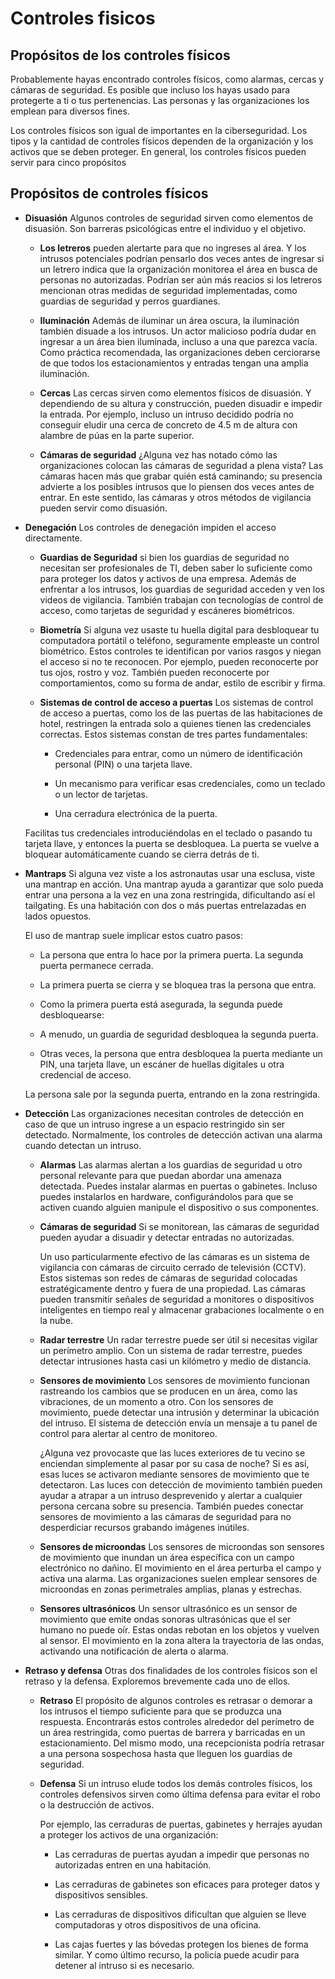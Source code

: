 # Controles fisicos

## Propósitos de los controles físicos

Probablemente hayas encontrado controles físicos, como alarmas, cercas y cámaras de seguridad. Es posible que incluso los hayas usado para protegerte a ti o tus pertenencias. Las personas y las organizaciones los emplean para diversos fines.

Los controles físicos son igual de importantes en la ciberseguridad. Los tipos y la cantidad de controles físicos dependen de la organización y los activos que se deben proteger. En general, los controles físicos pueden servir para cinco propósitos

## Propósitos de controles físicos

- **Disuasión** Algunos controles de seguridad sirven como elementos de disuasión. Son barreras psicológicas entre el individuo y el objetivo.

  - **Los letreros** pueden alertarte para que no ingreses al área. Y los intrusos potenciales podrían pensarlo dos veces antes de ingresar si un letrero indica que la organización monitorea el área en busca de personas no autorizadas. Podrían ser aún más reacios si los letreros mencionan otras medidas de seguridad implementadas, como guardias de seguridad y perros guardianes.

  - **Iluminación** Además de iluminar un área oscura, la iluminación también disuade a los intrusos. Un actor malicioso podría dudar en ingresar a un área bien iluminada, incluso a una que parezca vacía. Como práctica recomendada, las organizaciones deben cerciorarse de que todos los estacionamientos y entradas tengan una amplia iluminación.

  - **Cercas** Las cercas sirven como elementos físicos de disuasión. Y dependiendo de su altura y construcción, pueden disuadir e impedir la entrada. Por ejemplo, incluso un intruso decidido podría no conseguir eludir una cerca de concreto de 4.5 m de altura con alambre de púas en la parte superior.

  - **Cámaras de seguridad** ¿Alguna vez has notado cómo las organizaciones colocan las cámaras de seguridad a plena vista? Las cámaras hacen más que grabar quién está caminando; su presencia advierte a los posibles intrusos que lo piensen dos veces antes de entrar. En este sentido, las cámaras y otros métodos de vigilancia pueden servir como disuasión.

- **Denegación** Los controles de denegación impiden el acceso directamente.

  - **Guardias de Seguridad** si bien los guardias de seguridad no necesitan ser profesionales de TI, deben saber lo suficiente como para proteger los datos y activos de una empresa. Además de enfrentar a los intrusos, los guardias de seguridad acceden y ven los videos de vigilancia. También trabajan con tecnologías de control de acceso, como tarjetas de seguridad y escáneres biométricos.

  - **Biometría** Si alguna vez usaste tu huella digital para desbloquear tu computadora portátil o teléfono, seguramente empleaste un control biométrico. Estos controles te identifican por varios rasgos y niegan el acceso si no te reconocen. Por ejemplo, pueden reconocerte por tus ojos, rostro y voz. También pueden reconocerte por comportamientos, como su forma de andar, estilo de escribir y firma.

  - **Sistemas de control de acceso a puertas** Los sistemas de control de acceso a puertas, como los de las puertas de las habitaciones de hotel, restringen la entrada solo a quienes tienen las credenciales correctas. Estos sistemas constan de tres partes fundamentales:

    - Credenciales para entrar, como un número de identificación personal (PIN) o una tarjeta llave.

    - Un mecanismo para verificar esas credenciales, como un teclado o un lector de tarjetas.

    - Una cerradura electrónica de la puerta.

  Facilitas tus credenciales introduciéndolas en el teclado o pasando tu tarjeta llave, y entonces la puerta se desbloquea. La puerta se vuelve a bloquear automáticamente cuando se cierra detrás de ti.

- **Mantraps** Si alguna vez viste a los astronautas usar una esclusa, viste una mantrap en acción. Una mantrap ayuda a garantizar que solo pueda entrar una persona a la vez en una zona restringida, dificultando así el tailgating. Es una habitación con dos o más puertas entrelazadas en lados opuestos.

  El uso de mantrap suele implicar estos cuatro pasos:

  - La persona que entra lo hace por la primera puerta. La segunda puerta permanece cerrada.

  - La primera puerta se cierra y se bloquea tras la persona que entra.

  - Como la primera puerta está asegurada, la segunda puede desbloquearse:

  - A menudo, un guardia de seguridad desbloquea la segunda puerta.

  - Otras veces, la persona que entra desbloquea la puerta mediante un PIN, una tarjeta llave, un escáner de huellas digitales u otra credencial de acceso.

  La persona sale por la segunda puerta, entrando en la zona restringida.

- **Detección** Las organizaciones necesitan controles de detección en caso de que un intruso ingrese a un espacio restringido sin ser detectado. Normalmente, los controles de detección activan una alarma cuando detectan un intruso.

  - **Alarmas** Las alarmas alertan a los guardias de seguridad u otro personal relevante para que puedan abordar una amenaza detectada. Puedes instalar alarmas en puertas o gabinetes. Incluso puedes instalarlos en hardware, configurándolos para que se activen cuando alguien manipule el dispositivo o sus componentes.

  - **Cámaras de seguridad** Si se monitorean, las cámaras de seguridad pueden ayudar a disuadir y detectar entradas no autorizadas.
  
    Un uso particularmente efectivo de las cámaras es un sistema de vigilancia con cámaras de circuito cerrado de televisión (CCTV). Estos sistemas son redes de cámaras de seguridad colocadas estratégicamente dentro y fuera de una propiedad. Las cámaras pueden transmitir señales de seguridad a monitores o dispositivos inteligentes en tiempo real y almacenar grabaciones localmente o en la nube.

  - **Radar terrestre** Un radar terrestre puede ser útil si necesitas vigilar un perímetro amplio. Con un sistema de radar terrestre, puedes detectar intrusiones hasta casi un kilómetro y medio de distancia.

  - **Sensores de movimiento** Los sensores de movimiento funcionan rastreando los cambios que se producen en un área, como las vibraciones, de un momento a otro. Con los sensores de movimiento, puede detectar una intrusión y determinar la ubicación del intruso. El sistema de detección envía un mensaje a tu panel de control para alertar al centro de monitoreo.
  
    ¿Alguna vez provocaste que las luces exteriores de tu vecino se enciendan simplemente al pasar por su casa de noche? Si es así, esas luces se activaron mediante sensores de movimiento que te detectaron. Las luces con detección de movimiento también pueden ayudar a atrapar a un intruso desprevenido y alertar a cualquier persona cercana sobre su presencia. También puedes conectar sensores de movimiento a las cámaras de seguridad para no desperdiciar recursos grabando imágenes inútiles.

  - **Sensores de microondas** Los sensores de microondas son sensores de movimiento que inundan un área específica con un campo electrónico no dañino. El movimiento en el área perturba el campo y activa una alarma. Las organizaciones suelen emplear sensores de microondas en zonas perimetrales amplias, planas y estrechas.

  - **Sensores ultrasónicos** Un sensor ultrasónico es un sensor de movimiento que emite ondas sonoras ultrasónicas que el ser humano no puede oír. Estas ondas rebotan en los objetos y vuelven al sensor. El movimiento en la zona altera la trayectoria de las ondas, activando una notificación de alerta o alarma.

- **Retraso y defensa** Otras dos finalidades de los controles físicos son el retraso y la defensa. Exploremos brevemente cada uno de ellos.

  - **Retraso** El propósito de algunos controles es retrasar o demorar a los intrusos el tiempo suficiente para que se produzca una respuesta. Encontrarás estos controles alrededor del perímetro de un área restringida, como puertas de barrera y barricadas en un estacionamiento. Del mismo modo, una recepcionista podría retrasar a una persona sospechosa hasta que lleguen los guardias de seguridad.

  - **Defensa** Si un intruso elude todos los demás controles físicos, los controles defensivos sirven como última defensa para evitar el robo o la destrucción de activos.
  
    Por ejemplo, las cerraduras de puertas, gabinetes y herrajes ayudan a proteger los activos de una organización:
  
    - Las cerraduras de puertas ayudan a impedir que personas no autorizadas entren en una habitación.

    - Las cerraduras de gabinetes son eficaces para proteger datos y dispositivos sensibles.
    
    - Las cerraduras de dispositivos dificultan que alguien se lleve computadoras y otros dispositivos de una oficina.
        
    - Las cajas fuertes y las bóvedas protegen los bienes de forma similar. Y como último recurso, la policía puede acudir para detener al intruso si es necesario. 
